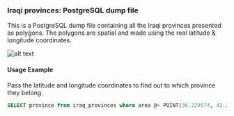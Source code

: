 ### Iraqi provinces: PostgreSQL dump file

This is a PostgreSQL dump file containing all the Iraqi provinces presented as polygons. The polygons are spatial and made using the real latitude & longitude coordinates.

![alt text](http://abulewis.com/images/iraqi_provinces.png "Screendump")


#### Usage Example
Pass the latitude and longitude coordinates to find out to which province they belong. 

```SQL
SELECT province from iraq_provinces where area @> POINT(36.229574, 42.236244)
```